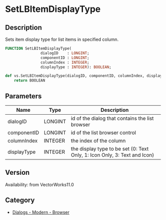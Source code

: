 # SetLBItemDisplayType

## Description
Sets item display type for list items in specified column.

```pascal
FUNCTION SetLBItemDisplayType(
				dialogID    : LONGINT;
				componentID : LONGINT;
				columnIndex : INTEGER;
				displayType : INTEGER): BOOLEAN;
```

```python
def vs.SetLBItemDisplayType(dialogID, componentID, columnIndex, displayType):
    return BOOLEAN
```

## Parameters
|Name|Type|Description|
|---|---|---|
|dialogID|LONGINT|id of the dialog that contains the list browser|
|componentID|LONGINT|id of the list browser control|
|columnIndex|INTEGER|the index of the column|
|displayType|INTEGER|the display type to be set (0: Text Only, 1: Icon Only, 3: Text and Icon)|

## Version
Availability: from VectorWorks11.0

## Category
* [Dialogs - Modern - Browser](../Categories/Dialogs%20-%20Modern%20-%20Browser.md)
